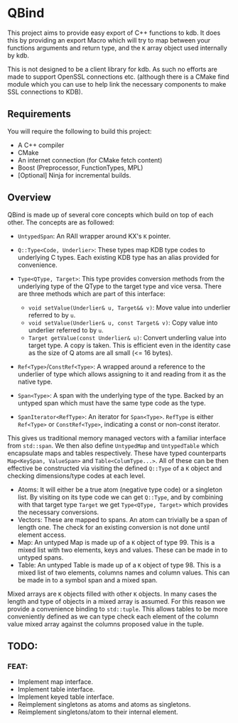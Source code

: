 # QBind

This project aims to provide easy export of C++ functions to kdb. It does this by providing an export Macro which will try to map between your functions arguments and return type, and the `K` array object used internally by kdb.

This is not designed to be a client library for kdb. As such no efforts are made to support OpenSSL connections etc. (although there is a CMake find module which you can use to help link the necessary components to make SSL connections to KDB). 

## Requirements

You will require the following to build this project:

- A C++ compiler
- CMake
- An internet connection (for CMake fetch content)
- Boost (Preprocessor, FunctionTypes, MPL)
- [Optional] Ninja for incremental builds.

## Overview

QBind is made up of several core concepts which build on top of each other. The concepts are as followed:

- `UntypedSpan`: An RAII wrapper around KX's `K` pointer.
- `Q::Type<Code, Underlier>`: These types map KDB type codes to underlying C types. Each existing KDB type has an alias provided for convenience.
- `Type<QType, Target>`: This type provides conversion methods from the underlying type of the QType to the target type and vice versa. There are three methods which are part of this interface:
    - `void setValue(Underlier& u, Target&& v)`: Move value into underlier referred to by `u`.
    - `void setValue(Underlier& u, const Target& v)`: Copy value into underlier referred to by `u`.
    - `Target getValue(const Underlier& u)`: Convert underling value into target type. A copy is taken. This is efficient even in the identity case as the size of Q atoms are all small (<= 16 bytes).

- `Ref<Type>`/`ConstRef<Type>`: A wrapped around a reference to the underlier of type which allows assigning to it and reading from it as the native type.
- `Span<Type>`: A span with the underlying type of the type. Backed by an untyped span which must have the same type code as the type.
- `SpanIterator<RefType>`: An iterator for `Span<Type>`. `RefType` is either `Ref<Type>` or `ConstRef<Type>`, indicating a const or non-const iterator.

This gives us traditional memory managed vectors with a familiar interface from `std::span`. We then also define `UntypedMap` and `UntypedTable` which encapsulate maps and tables respectively. These have typed counterparts `Map<KeySpan, ValueSpan>` and `Table<ColumType...>`. All of these can be then effective be constructed via visiting the defined `Q::Type` of a `K` object and checking dimensions/type codes at each level.

- Atoms: It will either be a true atom (negative type code) or a singleton list. By visiting on its type code we can get `Q::Type`, and by combining with that target type `Target` we get `Type<QType, Target>` which provides the necessary conversions.
- Vectors: These are mapped to spans. An atom can trivially be a span of length one. The check for an existing conversion is not done until element access.
- Map: An untyped Map is made up of a `K` object of type 99. This is a mixed list with two elements, keys and values. These can be made in to untyped spans.
- Table: An untyped Table is made up of a `K` object of type 98. This is a mixed list of two elements, columns names and column values. This can be made in to a symbol span and a mixed span. 

Mixed arrays are `K` objects filled with other `K` objects. In many cases the length and type of objects in a mixed array is assumed. For this reason we provide a convenience binding to `std::tuple`. This allows tables to be more conveniently defined as we can type check each element of the column value mixed array against the columns proposed value in the tuple. 

## TODO:

### FEAT:
- Implement map interface.
- Implement table interface.
- Implement keyed table interface.
- Reimplement singletons as atoms and atoms as singletons.
- Reimplement singletons/atom to their internal element.